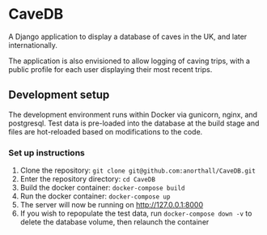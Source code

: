 # CaveDB
A Django application to display a database of caves in the UK, and later internationally.

The application is also envisioned to allow logging of caving trips, with a public profile for each user
displaying their most recent trips.

## Development setup
The development environment runs within Docker via gunicorn, nginx, and postgresql. Test data is pre-loaded
into the database at the build stage and files are hot-reloaded based on modifications to the code.

### Set up instructions
1) Clone the repository: `git clone git@github.com:anorthall/CaveDB.git`
2) Enter the repository directory: `cd CaveDB`
3) Build the docker container: `docker-compose build`
4) Run the docker container: `docker-compose up`
5) The server will now be running on http://127.0.0.1:8000
6) If you wish to repopulate the test data, run `docker-compose down -v` to delete the database volume,
then relaunch the container
